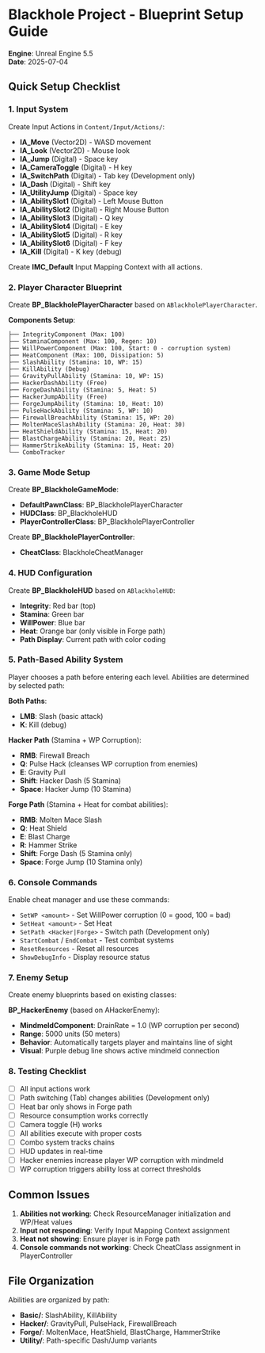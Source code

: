 # Blackhole Project - Blueprint Setup Guide
**Engine**: Unreal Engine 5.5  
**Date**: 2025-07-04

## Quick Setup Checklist

### 1. Input System
Create Input Actions in `Content/Input/Actions/`:
- **IA_Move** (Vector2D) - WASD movement
- **IA_Look** (Vector2D) - Mouse look
- **IA_Jump** (Digital) - Space key
- **IA_CameraToggle** (Digital) - H key
- **IA_SwitchPath** (Digital) - Tab key (Development only)
- **IA_Dash** (Digital) - Shift key
- **IA_UtilityJump** (Digital) - Space key
- **IA_AbilitySlot1** (Digital) - Left Mouse Button
- **IA_AbilitySlot2** (Digital) - Right Mouse Button
- **IA_AbilitySlot3** (Digital) - Q key
- **IA_AbilitySlot4** (Digital) - E key
- **IA_AbilitySlot5** (Digital) - R key
- **IA_AbilitySlot6** (Digital) - F key
- **IA_Kill** (Digital) - K key (debug)

Create **IMC_Default** Input Mapping Context with all actions.

### 2. Player Character Blueprint
Create **BP_BlackholePlayerCharacter** based on `ABlackholePlayerCharacter`.

**Components Setup**:
```
├── IntegrityComponent (Max: 100)
├── StaminaComponent (Max: 100, Regen: 10)
├── WillPowerComponent (Max: 100, Start: 0 - corruption system)
├── HeatComponent (Max: 100, Dissipation: 5)
├── SlashAbility (Stamina: 10, WP: 15)
├── KillAbility (Debug)
├── GravityPullAbility (Stamina: 10, WP: 15)
├── HackerDashAbility (Free)
├── ForgeDashAbility (Stamina: 5, Heat: 5)
├── HackerJumpAbility (Free)
├── ForgeJumpAbility (Stamina: 10, Heat: 10)
├── PulseHackAbility (Stamina: 5, WP: 10)
├── FirewallBreachAbility (Stamina: 15, WP: 20)
├── MoltenMaceSlashAbility (Stamina: 20, Heat: 30)
├── HeatShieldAbility (Stamina: 15, Heat: 20)
├── BlastChargeAbility (Stamina: 20, Heat: 25)
├── HammerStrikeAbility (Stamina: 15, Heat: 20)
└── ComboTracker
```

### 3. Game Mode Setup
Create **BP_BlackholeGameMode**:
- **DefaultPawnClass**: BP_BlackholePlayerCharacter
- **HUDClass**: BP_BlackholeHUD
- **PlayerControllerClass**: BP_BlackholePlayerController

Create **BP_BlackholePlayerController**:
- **CheatClass**: BlackholeCheatManager

### 4. HUD Configuration
Create **BP_BlackholeHUD** based on `ABlackholeHUD`:
- **Integrity**: Red bar (top)
- **Stamina**: Green bar 
- **WillPower**: Blue bar
- **Heat**: Orange bar (only visible in Forge path)
- **Path Display**: Current path with color coding

### 5. Path-Based Ability System
Player chooses a path before entering each level. Abilities are determined by selected path:

**Both Paths**:
- **LMB**: Slash (basic attack)
- **K**: Kill (debug)

**Hacker Path** (Stamina + WP Corruption):
- **RMB**: Firewall Breach
- **Q**: Pulse Hack (cleanses WP corruption from enemies)
- **E**: Gravity Pull
- **Shift**: Hacker Dash (5 Stamina)
- **Space**: Hacker Jump (10 Stamina)

**Forge Path** (Stamina + Heat for combat abilities):
- **RMB**: Molten Mace Slash
- **Q**: Heat Shield
- **E**: Blast Charge
- **R**: Hammer Strike
- **Shift**: Forge Dash (5 Stamina only)
- **Space**: Forge Jump (10 Stamina only)

### 6. Console Commands
Enable cheat manager and use these commands:
- `SetWP <amount>` - Set WillPower corruption (0 = good, 100 = bad)
- `SetHeat <amount>` - Set Heat
- `SetPath <Hacker|Forge>` - Switch path (Development only)
- `StartCombat` / `EndCombat` - Test combat systems
- `ResetResources` - Reset all resources
- `ShowDebugInfo` - Display resource status

### 7. Enemy Setup
Create enemy blueprints based on existing classes:

**BP_HackerEnemy** (based on AHackerEnemy):
- **MindmeldComponent**: DrainRate = 1.0 (WP corruption per second)
- **Range**: 5000 units (50 meters)
- **Behavior**: Automatically targets player and maintains line of sight
- **Visual**: Purple debug line shows active mindmeld connection

### 8. Testing Checklist
- [ ] All input actions work
- [ ] Path switching (Tab) changes abilities (Development only)
- [ ] Heat bar only shows in Forge path
- [ ] Resource consumption works correctly
- [ ] Camera toggle (H) works
- [ ] All abilities execute with proper costs
- [ ] Combo system tracks chains
- [ ] HUD updates in real-time
- [ ] Hacker enemies increase player WP corruption with mindmeld
- [ ] WP corruption triggers ability loss at correct thresholds

## Common Issues
1. **Abilities not working**: Check ResourceManager initialization and WP/Heat values
2. **Input not responding**: Verify Input Mapping Context assignment
3. **Heat not showing**: Ensure player is in Forge path
4. **Console commands not working**: Check CheatClass assignment in PlayerController

## File Organization
Abilities are organized by path:
- **Basic/**: SlashAbility, KillAbility
- **Hacker/**: GravityPull, PulseHack, FirewallBreach  
- **Forge/**: MoltenMace, HeatShield, BlastCharge, HammerStrike
- **Utility/**: Path-specific Dash/Jump variants